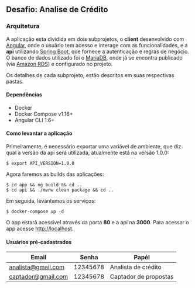 ## Desafio: Analise de Crédito

### Arquitetura
A aplicação esta dividida em dois subprojetos, o **client** desenvolvido com [Angular](https://angular.io), onde o usuário tem acesso e interage com as funcionalidades, e a **api** utilizando [Spring Boot](https://spring.io/), que fornece a autenticação e regras de negócio.
O banco de dados utilizado foi o [MariaDB](https://mariadb.org/),  onde já se encontra publicado (via [Amazon RDS](https://aws.amazon.com/pt/rds/)) e configurado no projeto.

Os detalhes de cada subprojeto, estão descritos em suas respectivas pastas.

#### Dependências
 - Docker
 - Docker Compose v1.16+
 - Angular CLI 1.6+

#### Como levantar a aplicação
Primeiramente, é necessário exportar uma variável de ambiente, que diz qual a versão da api será utilizada, atualmente está na versão 1.0.0:

    $ export API_VERSION=1.0.0

Agora faremos as builds das aplicações:

    $ cd app && ng build && cd ..
    $ cd api && ./mvnw clean package && cd ..

Em seguida, levantamos os serviços:

    $ docker-compose up -d

O app estará acessivel através da porta **80** e a api na **3000**. Para acessar o app acesse [http://localhost](http://localhost).

#### Usuários pré-cadastrados

| Email| Senha|Papél|
|--|--|--|
|analista@gmail.com|12345678|Analista de crédito|
|captador@gmail.com|12345678|Captador de propostas|

